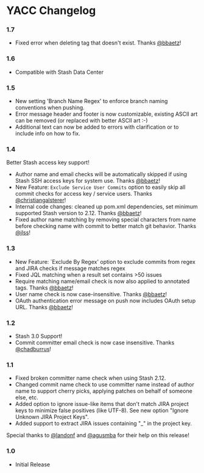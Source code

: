 # YACC Changelog

### 1.7

* Fixed error when deleting tag that doesn't exist. Thanks [@bbaetz](https://github.com/bbaetz)!

### 1.6

* Compatible with Stash Data Center

### 1.5 

* New setting 'Branch Name Regex' to enforce branch naming conventions when pushing.
* Error message header and footer is now customizable, existing ASCII art can be removed (or replaced with better ASCII art :-)
* Additional text can now be added to errors with clarification or to include info on how to fix.

### 1.4

Better Stash access key support!

* Author name and email checks will be automatically skipped if using Stash SSH access keys for system use. Thanks [@bbaetz](https://github.com/bbaetz)!
* New Feature: `Exclude Service User Commits` option to easily skip all commit checks for access key / service users. Thanks [@christiangalsterer](https://github.com/christiangalsterer)!
* Internal code changes: cleaned up pom.xml dependencies, set minimum supported Stash version to 2.12. Thanks [@bbaetz](https://github.com/bbaetz)!
* Fixed author name matching by removing special characters from name before checking name with
commit to better match git behavior. Thanks [@jlss](https://github.com/jlss)!

### 1.3

* New Feature: `Exclude By Regex' option to exclude commits from regex and JIRA checks if message matches regex
* Fixed JQL matching when a result set contains >50 issues
* Require matching name/email check is now also applied to annotated tags. Thanks [@bbaetz](https://github.com/bbaetz)!
* User name check is now case-insensitive. Thanks [@bbaetz](https://github.com/bbaetz)!
* OAuth authentication error message on push now includes OAuth setup URL. Thanks [@bbaetz](https://github.com/bbaetz)!

### 1.2

* Stash 3.0 Support!
* Commit committer email check is now case insensitive. Thanks [@chadburrus](https://github.com/chadburrus)!

### 1.1

* Fixed broken committer name check when using Stash 2.12.
* Changed commit name check to use committer name instead of author name to support cherry picks, applying patches on behalf of someone else, etc.
* Added option to ignore issue-like items that don't match JIRA project keys to minimize false positives (like UTF-8). See new option "Ignore Unknown JIRA Project Keys".
* Added support to extract JIRA issues containing "_" in the project key.

Special thanks to [@landonf](https://github.com/landonf) and [@agusmba](https://github.com/agusmba) for their help on this release!

### 1.0

* Initial Release
